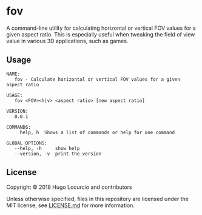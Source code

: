 # fov

A command-line utility for calculating horizontal or vertical FOV values for a
given aspect ratio. This is especially useful when tweaking the field of view
value in various 3D applications, such as games.

## Usage

```
NAME:
   fov - Calculate horizontal or vertical FOV values for a given aspect ratio

USAGE:
   fov <FOV><h|v> <aspect ratio> [new aspect ratio]

VERSION:
   0.0.1

COMMANDS:
     help, h  Shows a list of commands or help for one command

GLOBAL OPTIONS:
   --help, -h     show help
   --version, -v  print the version
```

## License

Copyright © 2018 Hugo Locurcio and contributors

Unless otherwise specified, files in this repository are licensed under the
MIT license, see [LICENSE.md](LICENSE.md) for more information.
